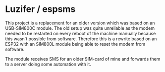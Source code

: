 # Luzifer / espsms

This project is a replacement for an older version which was based on an USB-SIM800C module. The old setup was quite unreliable as the modem needed to be restarted on every reboot of the machine manually because this wasn't possible from software. Therefore this is a rewrite based on an ESP32 with an SIM800L module being able to reset the modem from software.

The module receives SMS for an older SIM-card of mine and forwards them to a server doing some automation with it.
